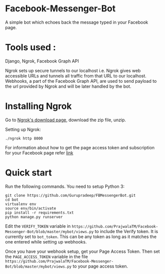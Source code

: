 # Facebook-Messenger-Bot

A simple bot which echoes back the message typed in your Facebook page.

# Tools used : 
Django, Ngrok, Facebook Graph API

Ngrok sets up secure tunnels to our localhost i.e. Ngrok gives web accessible URLs and tunnels all traffic from that URL to our localhost. Webhooks, a part of the Facebook Graph API, are used to send payload to the url provided by Ngrok and will be later handled by the bot.

# Installing Ngrok
Go to [Ngrok's download page](https://ngrok.com/), download the zip file, unzip. 

Setting up Ngrok:

    ./ngrok http 8000

For information about how to get the page access token and subscription for your Facebook page refer [link](https://developers.facebook.com/docs/messenger-platform/webhook-reference)
# Quick start

Run the following commands. You need to setup Python 3:

    git clone https://github.com/Gurupradeep/FBMessengerBot.git
    cd bot
    virtualenv env
    source env/bin/activate
    pip install -r requirements.txt
    python manage.py runserver

Edit the `VERIFY_TOKEN` variable in `https://github.com/PrajwalaTM/Facebook-Messenger-Bot/blob/master/mybot/views.py` to include the Verify token.
It is currently set to `bot_token`. This can be any token as long as it matches the one entered while setting up webhooks.

Once you have your webhook setup, get your Page Access Token. Then set the `PAGE_ACCESS_TOKEN` variable in the file `https://github.com/PrajwalaTM/Facebook-Messenger-Bot/blob/master/mybot/views.py` to your page access token. 
